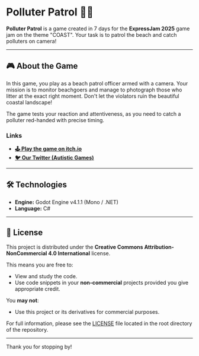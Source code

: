# Polluter Patrol 📸🌊

**Polluter Patrol** is a game created in 7 days for the **ExpressJam 2025** game jam on the theme "COAST". Your task is to patrol the beach and catch polluters on camera!

---

## 🎮 About the Game

In this game, you play as a beach patrol officer armed with a camera. Your mission is to monitor beachgoers and manage to photograph those who litter at the exact right moment. Don't let the violators ruin the beautiful coastal landscape!

The game tests your reaction and attentiveness, as you need to catch a polluter red-handed with precise timing.

### Links
* **[🕹️ Play the game on itch.io](https://satorish.itch.io/polluter-patrol)**
* **[🐦 Our Twitter (Autistic Games)](https://x.com/_AutisticGames)**

---

## 🛠️ Technologies

* **Engine:** Godot Engine v4.1.1 (Mono / .NET)
* **Language:** C#

---

## 📜 License

This project is distributed under the **Creative Commons Attribution-NonCommercial 4.0 International** license.

This means you are free to:
* View and study the code.
* Use code snippets in your **non-commercial** projects provided you give appropriate credit.

You **may not**:
* Use this project or its derivatives for commercial purposes.

For full information, please see the [LICENSE](LICENSE) file located in the root directory of the repository.

---

Thank you for stopping by!
